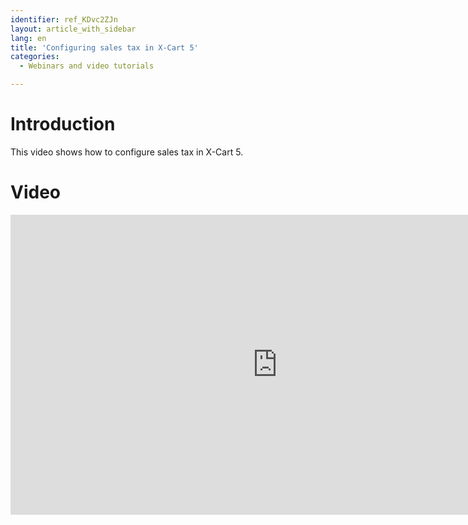 ```yaml
---
identifier: ref_KDvc2ZJn
layout: article_with_sidebar
lang: en
title: 'Configuring sales tax in X-Cart 5'
categories:
  - Webinars and video tutorials

---
```



# Introduction

This video shows how to configure sales tax in X-Cart 5.

# Video

<iframe class="youtube-player" type="text/html" style="width: 853px; height: 480px" src="https://www.youtube.com/embed/neu9h6xjJe0" frameborder="0"></iframe>